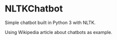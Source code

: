 # NLTKChatbot
Simple chatbot built in Python 3 with NLTK.

Using Wikipedia article about chatbots as example.
